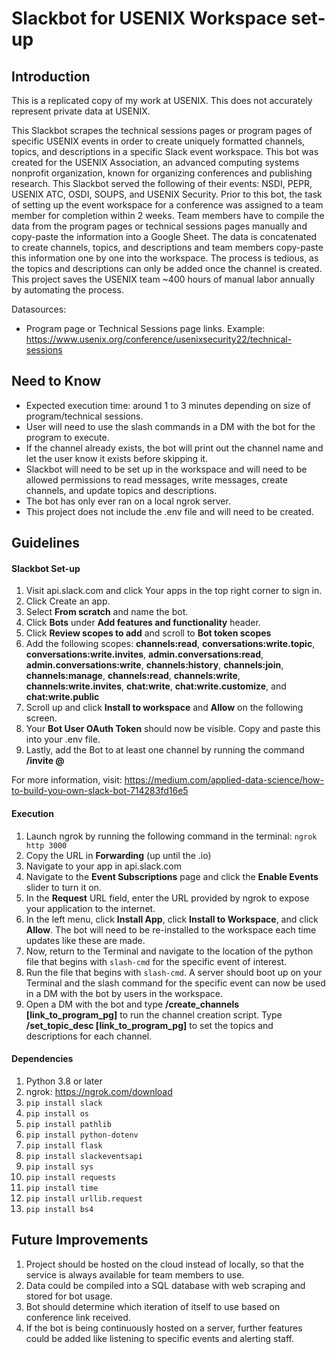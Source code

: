 # Slackbot for USENIX Workspace set-up

## Introduction

This is a replicated copy of my work at USENIX. This does not accurately represent private data at USENIX.

This Slackbot scrapes the technical sessions pages or program pages of specific USENIX events in order to create uniquely formatted channels, topics, and descriptions in a specific Slack event workspace. This bot was created for the USENIX Association, an advanced computing systems nonprofit organization, known for organizing conferences and publishing research. This Slackbot served the following of their events: NSDI, PEPR, USENIX ATC, OSDI, SOUPS, and USENIX Security. Prior to this bot, the task of setting up the event workspace for a conference was assigned to a team member for completion within 2 weeks. Team members have to compile the data from the program pages or technical sessions pages manually and copy-paste the information into a Google Sheet. The data is concatenated to create channels, topics, and descriptions and team members copy-paste this information one by one into the workspace. The process is tedious, as the topics and descriptions can only be added once the channel is created. This project saves the USENIX team ~400 hours of manual labor annually by automating the process.

Datasources:
- Program page or Technical Sessions page links. Example: https://www.usenix.org/conference/usenixsecurity22/technical-sessions

## Need to Know

- Expected execution time: around 1 to 3 minutes depending on size of program/technical sessions.
- User will need to use the slash commands in a DM with the bot for the program to execute.
- If the channel already exists, the bot will print out the channel name and let the user know it exists before skipping it.
- Slackbot will need to be set up in the workspace and will need to be allowed permissions to read messages, write messages, create channels, and update topics and descriptions.
- The bot has only ever ran on a local ngrok server.
- This project does not include the .env file and will need to be created.


## Guidelines

#### Slackbot Set-up
1. Visit api.slack.com and click Your apps in the top right corner to sign in.
2. Click Create an app.
3. Select **From scratch** and name the bot.
4. Click **Bots** under **Add features and functionality** header.
5. Click **Review scopes to add** and scroll to **Bot token scopes**
6. Add the following scopes: **channels:read**, **conversations:write.topic**, **conversations:write.invites**, **admin.conversations:read**, **admin.conversations:write**, **channels:history**, **channels:join**, **channels:manage**, **channels:read**, **channels:write**, **channels:write.invites**, **chat:write**, **chat:write.customize**, and **chat:write.public**
7. Scroll up and click **Install to workspace** and **Allow** on the following screen.
8. Your **Bot User OAuth Token** should now be visible. Copy and paste this into your .env file.
9. Lastly, add the Bot to at least one channel by running the command **/invite @<Botname>**

For more information, visit: https://medium.com/applied-data-science/how-to-build-you-own-slack-bot-714283fd16e5

#### Execution

1. Launch ngrok by running the following command in the terminal: `ngrok http 3000`
2. Copy the URL in **Forwarding** (up until the .io)
3. Navigate to your app in api.slack.com
4. Navigate to the **Event Subscriptions** page and click the **Enable Events** slider to turn it on.
5. In the **Request** URL field, enter the URL provided by ngrok to expose your application to the internet.
6. In the left menu, click **Install App**, click **Install to Workspace**, and click **Allow**. The bot will need to be re-installed to the workspace each time updates like these are made.
7. Now, return to the Terminal and navigate to the location of the python file that begins with `slash-cmd` for the specific event of interest.
8. Run the file that begins with `slash-cmd`. A server should boot up on your Terminal and the slash command for the specific event can now be used in a DM with the bot by users in the workspace.
9. Open a DM with the bot and type **/create_channels [link_to_program_pg]** to run the channel creation script. Type **/set_topic_desc [link_to_program_pg]** to set the topics and descriptions for each channel.

#### Dependencies

1. Python 3.8 or later
2. ngrok: https://ngrok.com/download
3. `pip install slack`
4. `pip install os`
5. `pip install pathlib`
6. `pip install python-dotenv`
7. `pip install flask`
8. `pip install slackeventsapi`
9. `pip install sys`
10. `pip install requests`
11. `pip install time`
12. `pip install urllib.request`
13. `pip install bs4`

## Future Improvements
1. Project should be hosted on the cloud instead of locally, so that the service is always available for team members to use.
2. Data could be compiled into a SQL database with web scraping and stored for bot usage.
3. Bot should determine which iteration of itself to use based on conference link received.
4. If the bot is being continuously hosted on a server, further features could be added like listening to specific events and alerting staff.
